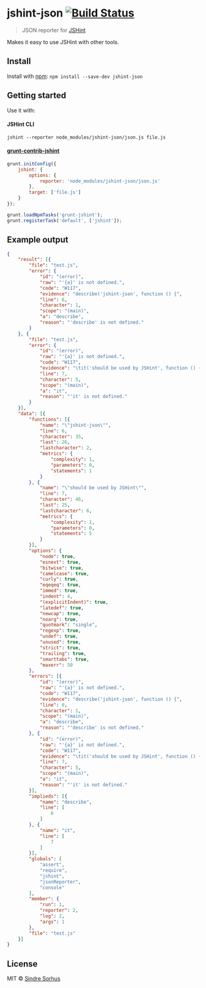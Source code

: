 # jshint-json [![Build Status](https://secure.travis-ci.org/sindresorhus/jshint-json.png?branch=master)](http://travis-ci.org/sindresorhus/jshint-json)

> JSON reporter for [JSHint](https://github.com/jshint/jshint)

Makes it easy to use JSHint with other tools.


## Install

Install with [npm](https://npmjs.org/package/jshint-json): `npm install --save-dev jshint-json`


## Getting started

Use it with:

#### JSHint CLI

```
jshint --reporter node_modules/jshint-json/json.js file.js
```

#### [grunt-contrib-jshint](https://github.com/gruntjs/grunt-contrib-jshint)

```js
grunt.initConfig({
	jshint: {
		options: {
			reporter: 'node_modules/jshint-json/json.js'
		},
		target: ['file.js']
	}
});

grunt.loadNpmTasks('grunt-jshint');
grunt.registerTask('default', ['jshint']);
```


## Example output

```json
{
	"result": [{
		"file": "test.js",
		"error": {
			"id": "(error)",
			"raw": "'{a}' is not defined.",
			"code": "W117",
			"evidence": "describe('jshint-json', function () {",
			"line": 6,
			"character": 1,
			"scope": "(main)",
			"a": "describe",
			"reason": "'describe' is not defined."
		}
	}, {
		"file": "test.js",
		"error": {
			"id": "(error)",
			"raw": "'{a}' is not defined.",
			"code": "W117",
			"evidence": "\tit('should be used by JSHint', function () {",
			"line": 7,
			"character": 5,
			"scope": "(main)",
			"a": "it",
			"reason": "'it' is not defined."
		}
	}],
	"data": [{
		"functions": [{
			"name": "\"jshint-json\"",
			"line": 6,
			"character": 35,
			"last": 26,
			"lastcharacter": 2,
			"metrics": {
				"complexity": 1,
				"parameters": 0,
				"statements": 1
			}
		}, {
			"name": "\"should be used by JSHint\"",
			"line": 7,
			"character": 46,
			"last": 25,
			"lastcharacter": 6,
			"metrics": {
				"complexity": 1,
				"parameters": 0,
				"statements": 5
			}
		}],
		"options": {
			"node": true,
			"esnext": true,
			"bitwise": true,
			"camelcase": true,
			"curly": true,
			"eqeqeq": true,
			"immed": true,
			"indent": 4,
			"(explicitIndent)": true,
			"latedef": true,
			"newcap": true,
			"noarg": true,
			"quotmark": "single",
			"regexp": true,
			"undef": true,
			"unused": true,
			"strict": true,
			"trailing": true,
			"smarttabs": true,
			"maxerr": 50
		},
		"errors": [{
			"id": "(error)",
			"raw": "'{a}' is not defined.",
			"code": "W117",
			"evidence": "describe('jshint-json', function () {",
			"line": 6,
			"character": 1,
			"scope": "(main)",
			"a": "describe",
			"reason": "'describe' is not defined."
		}, {
			"id": "(error)",
			"raw": "'{a}' is not defined.",
			"code": "W117",
			"evidence": "\tit('should be used by JSHint', function () {",
			"line": 7,
			"character": 5,
			"scope": "(main)",
			"a": "it",
			"reason": "'it' is not defined."
		}],
		"implieds": [{
			"name": "describe",
			"line": [
				6
			]
		}, {
			"name": "it",
			"line": [
				7
			]
		}],
		"globals": [
			"assert",
			"require",
			"jshint",
			"jsonReporter",
			"console"
		],
		"member": {
			"run": 1,
			"reporter": 2,
			"log": 2,
			"args": 1
		},
		"file": "test.js"
	}]
}
```


## License

MIT © [Sindre Sorhus](http://sindresorhus.com)
